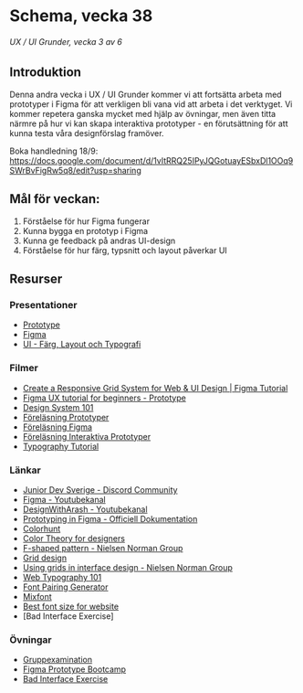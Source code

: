 # Schema, vecka 38
###### UX / UI Grunder, vecka 3 av 6

## Introduktion

Denna andra vecka i UX / UI Grunder kommer vi att fortsätta arbeta med prototyper i Figma för att verkligen bli vana vid att arbeta i det verktyget. Vi kommer repetera ganska mycket med hjälp av övningar, men även titta närmre på hur vi kan skapa interaktiva prototyper - en förutsättning för att kunna testa våra designförslag framöver.

Boka handledning 18/9: https://docs.google.com/document/d/1vItRRQ25IPyJQGotuayESbxDl1OOq9SWrBvFigRw5q8/edit?usp=sharing

## Mål för veckan:
1. Förståelse för hur Figma fungerar
2. Kunna bygga en prototyp i Figma
3. Kunna ge feedback på andras UI-design
4. Förståelse för hur färg, typsnitt och layout påverkar UI

## Resurser

### Presentationer
* [Prototype](https://docs.google.com/presentation/d/1mjKiS72Q_tjR0VpyXmNxDq5IE3KFBEmmDXvp5LOSBYk/edit?usp=sharing)
* [Figma](https://docs.google.com/presentation/d/1-0BZpeqQHQ9NjwPGf08tGORW6tSzeA4rEWX7PqTy_1k/edit?usp=sharing)
* [UI - Färg, Layout och Typografi](https://docs.google.com/presentation/d/1TGdNXoWo8MGYz30l4vOo8ZpI1RcNOQ097LvH0Dd5jZ0/edit?usp=sharing)

### Filmer
* [Create a Responsive Grid System for Web & UI Design | Figma Tutorial](https://www.youtube.com/watch?v=gHdcAH1nhiU)
* [Figma UX tutorial for beginners - Prototype](https://www.youtube.com/watch?v=v1UKB-0EUhQ)
* [Design System 101](https://www.youtube.com/watch?v=shuIfhrLIP0)
* [Föreläsning Prototyper](https://vimeo.com/748023300/0d56342d6c)
* [Föreläsning Figma](https://vimeo.com/748023165/4b3754ee9a?share=copy)
* [Föreläsning Interaktiva Prototyper](https://vimeo.com/750375247/9c5b4151a3)
* [Typography Tutorial](https://www.youtube.com/watch?v=QrNi9FmdlxY)

### Länkar
* [Junior Dev Sverige - Discord Community](https://discord.gg/5Ryzh2h3)
* [Figma - Youtubekanal](https://www.youtube.com/channel/UCQsVmhSa4X-G3lHlUtejzLA)
* [DesignWithArash - Youtubekanal](https://www.youtube.com/@DesignWithArash)
* [Prototyping in Figma - Officiell Dokumentation](https://help.figma.com/hc/en-us/articles/360040314193-Guide-to-prototyping-in-Figma)
* [Colorhunt](https://colorhunt.co/)
* [Color Theory for designers](https://www.smashingmagazine.com/2010/01/color-theory-for-designers-part-1-the-meaning-of-color/)
* [F-shaped pattern - Nielsen Norman Group](https://www.nngroup.com/articles/f-shaped-pattern-reading-web-content-discovered/)
* [Grid design](https://elementor.com/blog/grid-design/)
* [Using grids in interface design - Nielsen Norman Group](https://www.nngroup.com/articles/using-grids-in-interface-designs/)
* [Web Typography 101](https://webflow.com/blog/web-typography-101)
* [Font Pairing Generator](https://www.monotype.com/font-pairing)
* [Mixfont](https://www.mixfont.com/)
* [Best font size for website](https://www.impactplus.com/blog/best-font-size-for-website)
* [Bad Interface Exercise]

### Övningar
* [Gruppexamination](https://github.com/fu-ux-ui-fe24/exam-team-design-thinking-process/tree/main)
* [Figma Prototype Bootcamp](https://github.com/fu-ux-ui-fe24/exercise-prototype-bootcamp/tree/main)
* [Bad Interface Exercise](https://userinyerface.com/index.html)




